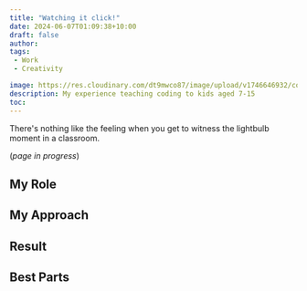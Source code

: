 ```yaml
---
title: "Watching it click!"
date: 2024-06-07T01:09:38+10:00
draft: false
author:
tags:
 - Work
 - Creativity

image: https://res.cloudinary.com/dt9mwco87/image/upload/v1746646932/codecamp_neoiy5.jpg
description: My experience teaching coding to kids aged 7-15
toc:
--- 
```


<!-- --- hugo theme archetype:
title: "Codecamp"
date: 2025-05-07T01:09:38+10:00
draft: true
author:
tags:
image:
description:
toc:
--- -->

There's nothing like the feeling when you get to witness the lightbulb moment in a classroom.

(*page in progress*)

## My Role

## My Approach

## Result

## Best Parts